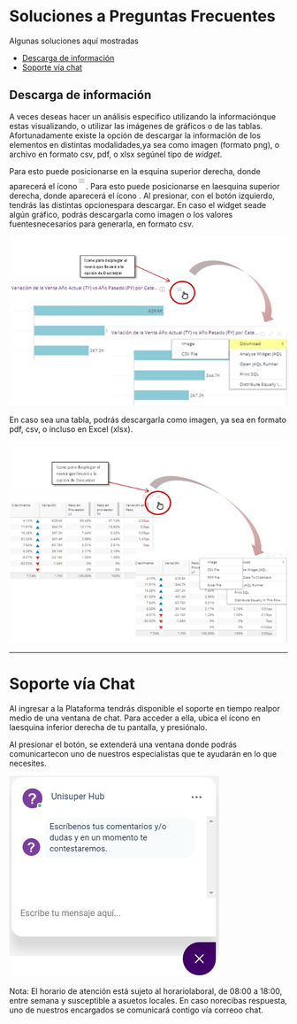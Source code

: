 # Soluciones a Preguntas Frecuentes

Algunas soluciones aquí mostradas

* [Descarga de información](#dwnld_info)
* [Soporte vía chat](#soprt_chat)





## Descarga de información <a name="dwnld_info"></a>

A veces deseas hacer un análisis específico utilizando la informaciónque estas visualizando, o utilizar las imágenes de gráficos o de las tablas. Afortunadamente existe la opción de descargar la información de los elementos en distintas modalidades,ya sea como imagen (formato png), o archivo en formato csv, pdf, o xlsx segúnel tipo  de *widget*.

Para esto puede posicionarse en la esquina superior derecha, donde aparecerá el ícono![img](./imagenes/trilineas.png). Para esto puede posicionarse en laesquina superior derecha, donde aparecerá el ícono . Al presionar, con el botón izquierdo, tendrás las distintas opcionespara descargar. En caso el widget seade algún gráfico, podrás descargarla como imagen o los valores fuentesnecesarios para generarla, en formato csv.

![img](./imagenes/descarga.png)



En caso sea una tabla, podrás descargarla como imagen, ya sea en formato pdf, csv, o incluso en Excel (xlsx).

![img](./imagenes/descargatabla.png)  

***

# Soporte vía Chat <a name="soprt_chat"></a>

Al ingresar a la Plataforma tendrás disponible el soporte en tiempo realpor medio de una ventana de chat. Para acceder a ella, ubica el ícono en laesquina inferior derecha de tu pantalla, y presiónalo.

Al presionar el botón, se extenderá una ventana donde podrás comunicartecon uno de nuestros especialistas que te ayudarán en lo que necesites.

![img](./imagenes/chat_unisuper.png)

 

Nota: El horario de atención está sujeto al horariolaboral, de 08:00 a 18:00, entre semana y susceptible a asuetos locales. En caso norecibas respuesta, uno de nuestros encargados se comunicará contigo vía correoo chat.